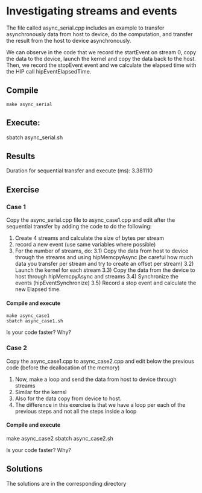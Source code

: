 # Investigating streams and events

The file called async_serial.cpp includes an example to transfer asynchronously data from host to device, do the computation, and transfer the result from the host to device asynchronously.

We can observe in the code that we record the startEvent on stream 0, copy the data to the device, launch the kernel and copy the data back to the host. Then, we record the stopEvent event and we calculate the elapsed time with the HIP call hipEventElapsedTime.

## Compile 

`make async_serial`

## Execute:

sbatch async_serial.sh

## Results

Duration for sequential transfer and execute (ms): 3.381110

## Exercise

### Case 1

Copy the async_serial.cpp file to async_case1.cpp and edit after the sequential transfer by adding the code to do the following:

1) Create 4 streams and calculate the size of bytes per stream
2) record a new event (use same variables where possible)
3) For the number of streams, do:
	3.1) Copy the data from host to device through the streams and using hipMemcpyAsync (be careful how much data you transfer per stream and try to create an offset per stream)
	3.2) Launch the kernel for each stream
	3.3) Copy the data from the device to host through hipMemcpyAsync and streams
	3.4) Synchronize the events (hipEventSynchronize)
	3.5) Record a stop event and calculate the new Elapsed time.

#### Compile and execute

```
make async_case1
sbatch async_case1.sh
```

Is your code faster? Why?

### Case 2

Copy the async_case1.cpp to async_case2.cpp and edit below the previous code (before the deallocation of the memory)

1) Now, make a loop and send the data from host to device through streams
2) Similar for the kernsl
3) Also for the data copy from device to host.
4) The difference in this exercise is that we have a loop per each of the previous steps and not all the steps inside a loop

#### Compile and execute

make async_case2
sbatch async_case2.sh

Is your code faster? Why?

## Solutions

The solutions are in the corresponding directory
